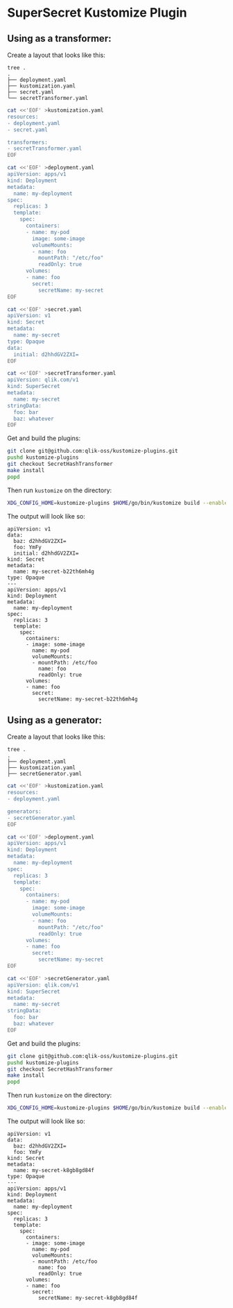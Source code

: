 # SuperSecret Kustomize Plugin

## Using as a transformer:

Create a layout that looks like this:
```text
tree .
.
├── deployment.yaml
├── kustomization.yaml
├── secret.yaml
└── secretTransformer.yaml
```

```bash
cat <<'EOF' >kustomization.yaml
resources:
- deployment.yaml
- secret.yaml

transformers:
- secretTransformer.yaml
EOF
```

```bash
cat <<'EOF' >deployment.yaml
apiVersion: apps/v1
kind: Deployment
metadata:
  name: my-deployment
spec:
  replicas: 3
  template:
    spec:
      containers:
      - name: my-pod
        image: some-image
        volumeMounts:
        - name: foo
          mountPath: "/etc/foo"
          readOnly: true
      volumes:
      - name: foo
        secret:
          secretName: my-secret
EOF
```

```bash
cat <<'EOF' >secret.yaml
apiVersion: v1
kind: Secret
metadata:
  name: my-secret
type: Opaque
data:
  initial: d2hhdGV2ZXI=
EOF
```

```bash
cat <<'EOF' >secretTransformer.yaml
apiVersion: qlik.com/v1
kind: SuperSecret
metadata:
  name: my-secret
stringData:
  foo: bar
  baz: whatever
EOF
```

Get and build the plugins:
```bash
git clone git@github.com:qlik-oss/kustomize-plugins.git
pushd kustomize-plugins
git checkout SecretHashTransformer
make install
popd
```

Then run `kustomize` on the directory:
```bash
XDG_CONFIG_HOME=kustomize-plugins $HOME/go/bin/kustomize build --enable_alpha_plugins .
```

The output will look like so:
```text
apiVersion: v1
data:
  baz: d2hhdGV2ZXI=
  foo: YmFy
  initial: d2hhdGV2ZXI=
kind: Secret
metadata:
  name: my-secret-b22th6mh4g
type: Opaque
---
apiVersion: apps/v1
kind: Deployment
metadata:
  name: my-deployment
spec:
  replicas: 3
  template:
    spec:
      containers:
      - image: some-image
        name: my-pod
        volumeMounts:
        - mountPath: /etc/foo
          name: foo
          readOnly: true
      volumes:
      - name: foo
        secret:
          secretName: my-secret-b22th6mh4g
```

## Using as a generator:

Create a layout that looks like this:
```text
tree .
.
├── deployment.yaml
├── kustomization.yaml
├── secretGenerator.yaml
```

```bash
cat <<'EOF' >kustomization.yaml
resources:
- deployment.yaml

generators:
- secretGenerator.yaml
EOF
```

```bash
cat <<'EOF' >deployment.yaml
apiVersion: apps/v1
kind: Deployment
metadata:
  name: my-deployment
spec:
  replicas: 3
  template:
    spec:
      containers:
      - name: my-pod
        image: some-image
        volumeMounts:
        - name: foo
          mountPath: "/etc/foo"
          readOnly: true
      volumes:
      - name: foo
        secret:
          secretName: my-secret
EOF
```

```bash
cat <<'EOF' >secretGenerator.yaml
apiVersion: qlik.com/v1
kind: SuperSecret
metadata:
  name: my-secret
stringData:
  foo: bar
  baz: whatever
EOF
```

Get and build the plugins:
```bash
git clone git@github.com:qlik-oss/kustomize-plugins.git
pushd kustomize-plugins
git checkout SecretHashTransformer
make install
popd
```

Then run `kustomize` on the directory:
```bash
XDG_CONFIG_HOME=kustomize-plugins $HOME/go/bin/kustomize build --enable_alpha_plugins .
```

The output will look like so:
```text
apiVersion: v1
data:
  baz: d2hhdGV2ZXI=
  foo: YmFy
kind: Secret
metadata:
  name: my-secret-k8gb8gd84f
type: Opaque
---
apiVersion: apps/v1
kind: Deployment
metadata:
  name: my-deployment
spec:
  replicas: 3
  template:
    spec:
      containers:
      - image: some-image
        name: my-pod
        volumeMounts:
        - mountPath: /etc/foo
          name: foo
          readOnly: true
      volumes:
      - name: foo
        secret:
          secretName: my-secret-k8gb8gd84f
```